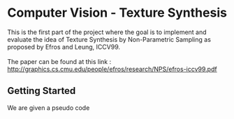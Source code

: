 # Computer Vision - Texture Synthesis
This is the first part of the project where the goal is to implement and evaluate the idea of Texture Synthesis by Non-Parametric Sampling as proposed by Efros and Leung, ICCV99.  <br/><br/>
The paper can be found at this link : http://graphics.cs.cmu.edu/people/efros/research/NPS/efros-iccv99.pdf

## Getting Started
We are given a pseudo code 
